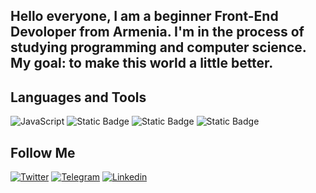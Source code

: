 
## Hello everyone, I am a beginner Front-End Devoloper from Armenia.  I'm in the process of studying programming and computer science. My goal: to make this world a little better.

## Languages and Tools
![JavaScript](https://img.shields.io/badge/-JAvaScript-090909?style=for-the-badge&logo=JavaScript&logoColor=E9D54D)
![Static Badge](https://img.shields.io/badge/-HTML-090909?style=for-the-badge&logo=HTML5)
![Static Badge](https://img.shields.io/badge/-CSS-090909?style=for-the-badge&logo=CSS3&logoColor=blue)
![Static Badge](https://img.shields.io/badge/-SASS-090909?style=for-the-badge&logo=SASS)

## Follow Me 
[![Twitter](https://img.shields.io/badge/-Twitter-090909?style=for-the-badge&logo=Twitter&logoColor=1C9DEB)](https://x.com/Artashes788555?t=cqon_3TOcSfYzXUYe30v5A&s=09)
[![Telegram](https://img.shields.io/badge/-Telegram-090909?style=for-the-badge&logo=telegram&logoColor=27A0D9)](t.me/Artush100)
[![Linkedin](https://img.shields.io/badge/-Linkedin-090909?style=for-the-badge&logo=Linkedin&logoColor=2975ab)](https://www.linkedin.com/in/artashes-agajanyan-3741622bb?utm_source=share&utm_campaign=share_via&utm_content=profile&utm_medium=android_app)
